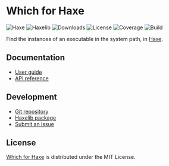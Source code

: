 # Which for Haxe
![Haxe](https://badgen.net/badge/haxe/%3E%3D4.2.0/green) ![Haxelib](https://badgen.net/haxelib/v/which) ![Downloads](https://badgen.net/haxelib/d/which) ![License](https://badgen.net/badge/license/MIT/blue) ![Coverage](https://badgen.net/coveralls/c/github/cedx/which.hx/main) ![Build](https://badgen.net/github/checks/cedx/which.hx/main)

Find the instances of an executable in the system path, in [Haxe](https://haxe.org).

## Documentation
- [User guide](https://cedx.github.io/which.hx)
- [API reference](https://cedx.github.io/which.hx/api)

## Development
- [Git repository](https://github.com/cedx/which.hx)
- [Haxelib package](https://lib.haxe.org/p/which)
- [Submit an issue](https://github.com/cedx/which.hx/issues)

## License
[Which for Haxe](https://cedx.github.io/which.hx) is distributed under the MIT License.
